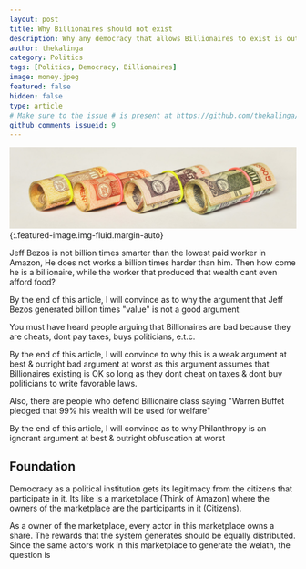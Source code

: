 ```yaml
---
layout: post
title: Why Billionaires should not exist
description: Why any democracy that allows Billionaires to exist is outright immoral
author: thekalinga
category: Politics
tags: [Politics, Democracy, Billionaires]
image: money.jpeg
featured: false
hidden: false
type: article
# Make sure to the issue # is present at https://github.com/thekalinga/thekalinga.in-comments/issues
github_comments_issueid: 9
---
```


![{{page.title}}](money.jpeg){:.featured-image.img-fluid.margin-auto}

Jeff Bezos is not billion times smarter than the lowest paid worker in Amazon, He does not works a billion times harder than him.
Then how come he is a billionaire, while the worker that produced that wealth cant even afford food?

By the end of this article, I will convince as to why the argument that Jeff Bezos generated billion times "value" is not a good argument

You must have heard people arguing that Billionaires are bad because they are cheats, dont pay taxes, buys politicians, e.t.c.

By the end of this article, I will convince to why this is a weak argument at best & outright bad argument at worst as this argument assumes that Billionaires existing is OK so long as they dont cheat on taxes & dont buy politicians to write favorable laws.

Also, there are people who defend Billionaire class saying "Warren Buffet pledged that 99% his wealth will be used for welfare"

By the end of this article, I will convince as to why Philanthropy is an ignorant argument at best & outright obfuscation at worst 

## Foundation

Democracy as a political institution gets its legitimacy from the citizens that participate in it.
Its like is a marketplace (Think of Amazon) where the owners of the marketplace are the participants in it (Citizens).


As a owner of the marketplace, every actor in this marketplace owns a share.
The rewards that the system generates should be equally distributed.
Since the same actors work in this marketplace to generate the welath, the question is 
